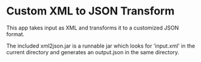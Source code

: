 # Custom XML to JSON Transform

This app takes input as XML and transforms it to a customized JSON format.

The included xml2json.jar is a runnable jar which looks for 'input.xml' in the current directory
and generates an output.json in the same directory.